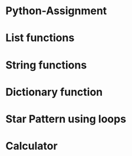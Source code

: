 # Python-Assignment
# List functions
# String functions
# Dictionary function
# Star Pattern using loops
# Calculator
